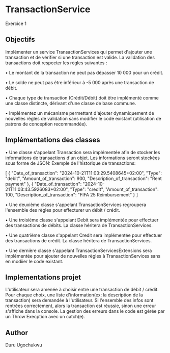 # TransactionService
Exercice 1
## Objectifs 

Implémenter un service TransactionServices qui permet d'ajouter une transaction et de vérifier si une transaction est valide.
La validation des transactions doit respecter les règles suivantes :

•	Le montant de la transaction ne peut pas dépasser 10 000 pour un crédit.

•	Le solde ne peut pas être inférieur à -5 000 après une transaction de débit.

•	Chaque type de transaction (Crédit/Débit) doit être implémenté comme une classe distincte, dérivant d'une classe de base commune.

•	Implémentez un mécanisme permettant d'ajouter dynamiquement de nouvelles règles de validation sans modifier le code existant (utilisation de patrons de conception recommandée).


## Implémentations des classes

•	Une classe s'appelant Transaction sera implémentée afin de stocker les informations de transactions d'un objet. Les informations seront stockées sous forme de JSON: Exemple de l'historique de transactions: 

[
  {
    "Date_of_transaction": "2024-10-21T11:03:29.5408645+02:00",
    "Type": "debit",
    "Amount_of_transaction": 900,
    "Description_of_transaction": "Rent payment"
    },
  {
    "Date_of_transaction": "2024-10-21T11:03:43.5926083+02:00",
    "Type": "credit",
    "Amount_of_transaction": 100,
    "Description_of_transaction": "FIFA 25 Reimbursement"
    }
]

•	 Une deuxième classe s'appelant TransactionServices regroupera l'ensemble des règles pour effecturer un débit / crédit.

•	 Une troisième classe s'appelant Debit sera implémentée pour effectuer des transactions de débits. La classe héritera de TransactionServices.

•	 Une quatrième classe s'appelant Credit sera implémentée pour effectuer des transactions de crédit. La classe héritera de TransactionServices.

•	 Une dernière classe s'appelant TransactionServicesExtensions sera implémentée pour ajouter de nouvelles règles à TransactionServices sans en modiier le code existant.

## Implementations projet

L'utilisateur sera amenée à choisir entre une transaction de débit / crédit. Pour chaque choix, une liste d'information(ex: la description de la transaction) sera demandée à l'utilisateur. Si l'ensemble des infos sont rentrées correctement, alors la transaction est réussie, sinon une erreur s'affiche dans la console. La gestion des erreurs dans le code est gérée par un Throw Execption avec un catch(e).

## Author

Duru Ugochukwu


